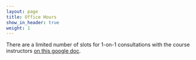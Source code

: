 ```yaml
---
layout: page
title: Office Hours
show_in_header: true
weight: 1
---
```


There are a limited number of slots for 1-on-1 consultations with the course instructors [on this google doc](https://docs.google.com/document/d/19llK9ZpmkD6s9M0Nal27PhtBHG11aGLQt6TNaLRdGTQ/edit#).
